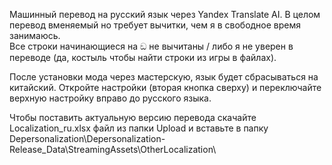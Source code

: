 Машинный перевод на русский язык через Yandex Translate AI.
В целом перевод вменяемый но требует вычитки, чем я в свободное время занимаюсь.  
Все строки начинающиеся на ඞ не вычитаны / либо я не уверен в переводе (да, костыль чтобы найти строки из игры в файлах).  

После установки мода через мастерскую, язык будет сбрасываться на китайский. Откройте настройки (вторая кнопка сверху) и переключайте верхную настройку вправо до русского языка.  

Чтобы поставить актуальную версию перевода скачайте Localization_ru.xlsx файл из папки Upload и вставьте в папку Depersonalization\Depersonalization-Release_Data\StreamingAssets\OtherLocalization\

